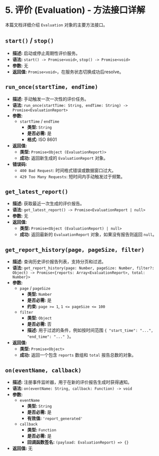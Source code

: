 # 5. 评价 (Evaluation) - 方法接口详解

本篇文档详细介绍 `Evaluation` 对象的主要方法接口。

## `start()` / `stop()`

*   **描述:** 启动或停止周期性评价服务。
*   **语法:** `start() -> Promise<void>`, `stop() -> Promise<void>`
*   **参数:** 无
*   **返回值:** `Promise<void>`，在服务状态切换成功后resolve。

## `run_once(startTime, endTime)`

*   **描述:** 手动触发一次一次性的评价任务。
*   **语法:** `run_once(startTime: String, endTime: String) -> Promise<EvaluationReport>`
*   **参数:**
    *   `startTime` / `endTime`
        *   **类型:** `String`
        *   **是否必需:** 是
        *   **格式:** ISO 8601
*   **返回值:**
    *   **类型:** `Promise<Object (EvaluationReport)>`
    *   **成功:** 返回新生成的 `EvaluationReport` 对象。
*   **错误码:**
    *   `400 Bad Request`: 时间格式错误或数据窗口过大。
    *   `429 Too Many Requests`: 短时间内手动触发过于频繁。

## `get_latest_report()`

*   **描述:** 获取最近一次生成的评价报告。
*   **语法:** `get_latest_report() -> Promise<EvaluationReport | null>`
*   **参数:** 无
*   **返回值:**
    *   **类型:** `Promise<Object (EvaluationReport) | null>`
    *   **成功:** 返回最新的 `EvaluationReport` 对象，如果没有报告则返回 `null`。

## `get_report_history(page, pageSize, filter)`

*   **描述:** 查询历史评价报告列表，支持分页和过滤。
*   **语法:** `get_report_history(page: Number, pageSize: Number, filter?: Object) -> Promise<{reports: Array<EvaluationReport>, total: Number}>`
*   **参数:**
    *   `page` / `pageSize`
        *   **类型:** `Number`
        *   **是否必需:** 是
        *   **约束:** `page >= 1`, `1 <= pageSize <= 100`
    *   `filter`
        *   **类型:** `Object`
        *   **是否必需:** 否
        *   **描述:** 用于过滤的条件，例如按时间范围 `{ "start_time": "...", "end_time": "..." }`。
*   **返回值:**
    *   **类型:** `Promise<Object>`
    *   **成功:** 返回一个包含 `reports` 数组和 `total` 报告总数的对象。

## `on(eventName, callback)`

*   **描述:** 注册事件监听器，用于在新的评价报告生成时获得通知。
*   **语法:** `on(eventName: String, callback: Function) -> void`
*   **参数:**
    *   `eventName`
        *   **类型:** `String`
        *   **是否必需:** 是
        *   **有效值:** `'report_generated'`
    *   `callback`
        *   **类型:** `Function`
        *   **是否必需:** 是
        *   **回调函数签名:** `(payload: EvaluationReport) => {}`
*   **返回值:** 无
